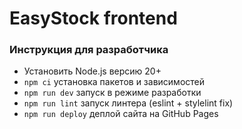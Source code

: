 # EasyStock frontend

### Инструкция для разработчика
 
- Установить Node.js версию 20+
- `npm ci` установка пакетов и зависимостей
- `npm run dev` запуск в режиме разработки
- `npm run lint` запуск линтера (eslint + stylelint fix)
- `npm run deploy` деплой сайта на GitHub Pages